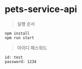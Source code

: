 # pets-service-api


> 실행 순서
```
npm install
npm run start
```

> 아이디 패스워드
```
id: test
password: 1234
```
